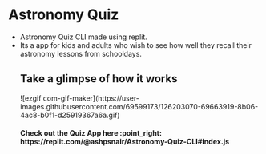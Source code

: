 # Astronomy Quiz
<ul>
  <li> Astronomy Quiz CLI made using replit.
  <li> Its a app for kids and adults who wish to see how well they recall their astronomy lessons from schooldays.

<h2> Take a glimpse of how it works </h2>
   ![ezgif com-gif-maker](https://user-images.githubusercontent.com/69599173/126203070-69663919-8b06-4ac8-b0f1-d25919367a6a.gif)

<h4> Check out the Quiz App here :point_right: https://replit.com/@ashpsnair/Astronomy-Quiz-CLI#index.js <h4>

